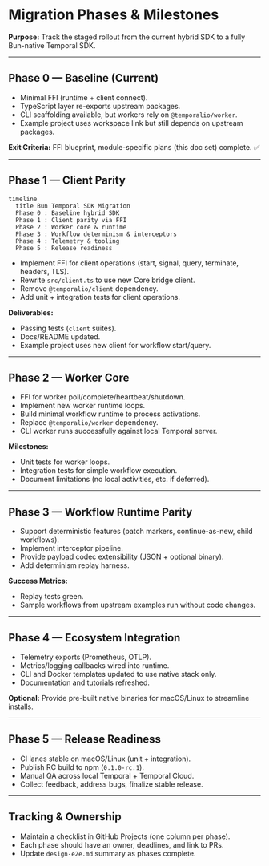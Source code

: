 # Migration Phases & Milestones

**Purpose:** Track the staged rollout from the current hybrid SDK to a fully Bun-native Temporal SDK.

---

## Phase 0 — Baseline (Current)

- Minimal FFI (runtime + client connect).
- TypeScript layer re-exports upstream packages.
- CLI scaffolding available, but workers rely on `@temporalio/worker`.
- Example project uses workspace link but still depends on upstream packages.

**Exit Criteria:** FFI blueprint, module-specific plans (this doc set) complete. ✅

---

## Phase 1 — Client Parity

```mermaid
timeline
  title Bun Temporal SDK Migration
  Phase 0 : Baseline hybrid SDK
  Phase 1 : Client parity via FFI
  Phase 2 : Worker core & runtime
  Phase 3 : Workflow determinism & interceptors
  Phase 4 : Telemetry & tooling
  Phase 5 : Release readiness
```

- Implement FFI for client operations (start, signal, query, terminate, headers, TLS).
- Rewrite `src/client.ts` to use new Core bridge client.
- Remove `@temporalio/client` dependency.
- Add unit + integration tests for client operations.

**Deliverables:**
- Passing tests (`client` suites).
- Docs/README updated.
- Example project uses new client for workflow start/query.

---

## Phase 2 — Worker Core

- FFI for worker poll/complete/heartbeat/shutdown.
- Implement new worker runtime loops.
- Build minimal workflow runtime to process activations.
- Replace `@temporalio/worker` dependency.
- CLI worker runs successfully against local Temporal server.

**Milestones:**
- Unit tests for worker loops.
- Integration tests for simple workflow execution.
- Document limitations (no local activities, etc. if deferred).

---

## Phase 3 — Workflow Runtime Parity

- Support deterministic features (patch markers, continue-as-new, child workflows).
- Implement interceptor pipeline.
- Provide payload codec extensibility (JSON + optional binary).
- Add determinism replay harness.

**Success Metrics:**
- Replay tests green.
- Sample workflows from upstream examples run without code changes.

---

## Phase 4 — Ecosystem Integration

- Telemetry exports (Prometheus, OTLP).
- Metrics/logging callbacks wired into runtime.
- CLI and Docker templates updated to use native stack only.
- Documentation and tutorials refreshed.

**Optional:** Provide pre-built native binaries for macOS/Linux to streamline installs.

---

## Phase 5 — Release Readiness

- CI lanes stable on macOS/Linux (unit + integration).
- Publish RC build to npm (`0.1.0-rc.1`).
- Manual QA across local Temporal + Temporal Cloud.
- Collect feedback, address bugs, finalize stable release.

---

## Tracking & Ownership

- Maintain a checklist in GitHub Projects (one column per phase).
- Each phase should have an owner, deadlines, and link to PRs.
- Update `design-e2e.md` summary as phases complete.
